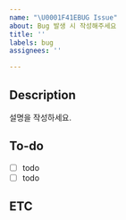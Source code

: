 ```yaml
---
name: "\U0001F41EBUG Issue"
about: Bug 발생 시 작성해주세요
title: ''
labels: bug
assignees: ''

---
```


## Description
설명을 작성하세요.

## To-do
- [ ] todo
- [ ] todo

## ETC
